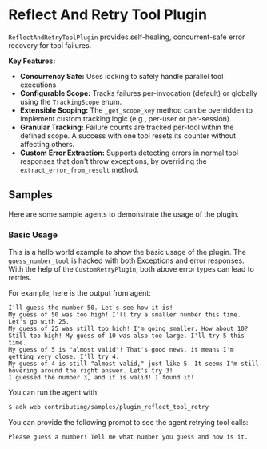 # Reflect And Retry Tool Plugin

`ReflectAndRetryToolPlugin` provides self-healing, concurrent-safe error
recovery for tool failures.

**Key Features:**

- **Concurrency Safe:** Uses locking to safely handle parallel tool
executions
- **Configurable Scope:** Tracks failures per-invocation (default) or globally
  using the `TrackingScope` enum.
- **Extensible Scoping:** The `_get_scope_key` method can be overridden to
  implement custom tracking logic (e.g., per-user or per-session).
- **Granular Tracking:** Failure counts are tracked per-tool within the
  defined scope. A success with one tool resets its counter without affecting
  others.
- **Custom Error Extraction:** Supports detecting errors in normal tool
responses that don't throw exceptions, by overriding the
`extract_error_from_result` method.

## Samples

Here are some sample agents to demonstrate the usage of the plugin.

### Basic Usage

This is a hello world example to show the basic usage of the plugin. The
`guess_number_tool` is hacked with both Exceptions and error responses. With the
help of the `CustomRetryPlugin`, both above error types can lead to retries.

For example, here is the output from agent:

```
I'll guess the number 50. Let's see how it is!
My guess of 50 was too high! I'll try a smaller number this time. Let's go with 25.
My guess of 25 was still too high! I'm going smaller. How about 10?
Still too high! My guess of 10 was also too large. I'll try 5 this time.
My guess of 5 is "almost valid"! That's good news, it means I'm getting very close. I'll try 4.
My guess of 4 is still "almost valid," just like 5. It seems I'm still hovering around the right answer. Let's try 3!
I guessed the number 3, and it is valid! I found it!
```

You can run the agent with:

```bash
$ adk web contributing/samples/plugin_reflect_tool_retry
```

You can provide the following prompt to see the agent retrying tool calls:

```
Please guess a number! Tell me what number you guess and how is it.
```
